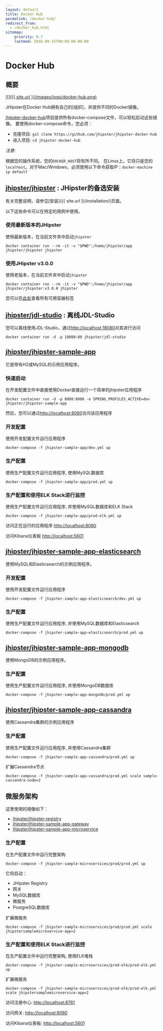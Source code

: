 ```yaml
---
layout: default
title: Docker Hub
permalink: /docker-hub/
redirect_from:
  - /docker_hub.html
sitemap:
    priority: 0.7
    lastmod: 2016-09-25T00:00:00-00:00
---
```


# <i class="fa fa-cloud-upload"></i> Docker Hub

## 概要

[![]({{ site.url }}/images/logo/docker-hub.png)](https://hub.docker.com/u/jhipster/)

JHipster在Docker Hub拥有自己的[组织]，并提供不同的Docker镜像。

[jhipster-docker-hub]项目提供所有docker-compose文件，可以轻松启动这些镜像。
要使用docker-compose命令，您必须：

- 克隆项目: `git clone https://github.com/jhipster/jhipster-docker-hub`
- 进入项目: `cd jhipster-docker-hub`


<div class="alert alert-warning"><i>注意: </i>

根据您的操作系统，您的<code>DOCKER_HOST</code>将有所不同。
在Linux上，它将只是您的<code>localhost</code>。对于Mac/Windows，必须使用以下命令获取IP：<code>docker-machine ip default</code>

</div>


## [jhipster/jhipster](https://hub.docker.com/r/jhipster/jhipster) : JHipster的备选安装

有关完整说明，请参见[安装]({{ site.url }}/installation/)页面。

以下这些命令可以在特定的用例中使用。

### 使用最新版本的JHipster

使用最新版本，在当前文件夹中启动`jhipster`

```
docker container run --rm -it -v "$PWD":/home/jhipster/app jhipster/jhipster jhipster
```

### 使用JHipster v3.0.0

使用老版本，在当前文件夹中启动`jhipster`

```
docker container run --rm -it -v "$PWD":/home/jhipster/app jhipster/jhipster:v3.0.0 jhipster
```

您可以在[此处](https://hub.docker.com/r/jhipster/jhipster/tags/)查看所有可用容器标签

## [jhipster/jdl-studio](https://hub.docker.com/r/jhipster/jdl-studio) : 离线JDL-Studio

您可以离线使用JDL-Studio，通过[http://localhost:18080](http://localhost:18080)对其进行访问

```
docker container run -d -p 18080:80 jhipster/jdl-studio
```

## [jhipster/jhipster-sample-app](https://hub.docker.com/r/jhipster/jhipster-sample-app)

它是带有H2或MySQL的示例应用程序。

### 快速启动

在开发配置文件中直接使用Docker直接运行一个简单的jhipster应用程序

```
docker container run -d -p 8080:8080 -e SPRING_PROFILES_ACTIVE=dev jhipster/jhipster-sample-app
```

然后，您可以通过[http://localhost:8080](http://localhost:8080)访问该应用程序

### 开发配置

使用开发配置文件运行应用程序

```
docker-compose -f jhipster-sample-app/dev.yml up
```

### 生产配置

使用生产配置文件运行应用程序, 使用MySQL数据库

```
docker-compose -f jhipster-sample-app/prod.yml up
```

### 生产配置和使用ELK Stack进行监控

使用生产配置文件运行应用程序, 并使用MySQL数据库和ELK Stack

```
docker-compose -f jhipster-sample-app/prod-elk.yml up
```

访问正在运行的应用程序 [http://localhost:8080](http://localhost:8080)

访问Kibana仪表板 [http://localhost:5601](http://localhost:5601)

## [jhipster/jhipster-sample-app-elasticsearch](https://hub.docker.com/r/jhipster/jhipster-sample-app-elasticsearch)

使用MySQL和Elasticsearch的示例应用程序。

### 开发配置

使用开发配置文件运行应用程序

```
docker-compose -f jhipster-sample-app-elasticsearch/dev.yml up
```

### 生产配置

使用生产配置文件运行应用程序, 并使用MySQL数据库和Elasticsearch

```
docker-compose -f jhipster-sample-app-elasticsearch/prod.yml up
```

## [jhipster/jhipster-sample-app-mongodb](https://hub.docker.com/r/jhipster/jhipster-sample-app-mongodb)

使用MongoDB的示例应用程序。

### 生产配置

使用生产配置文件运行应用程序, 并使用MongoDB数据库

```
docker-compose -f jhipster-sample-app-mongodb/prod.yml up
```


## [jhipster/jhipster-sample-app-cassandra](https://hub.docker.com/r/jhipster/jhipster-sample-app-cassandra)

使用Cassandra集群的示例应用程序

### 生产配置

使用生产配置文件运行应用程序, 并使用Cassandra集群


```
docker-compose -f jhipster-sample-app-cassandra/prod.yml up
```

扩展Cassandra节点

```
docker-compose -f jhipster-sample-app-cassandra/prod.yml scale sample-cassandra-node=2
```

[organization]: https://hub.docker.com/u/jhipster/
[jhipster-docker-hub]: https://github.com/jhipster/jhipster-docker-hub


## 微服务架构

这里使用的镜像如下：

- [jhipster/jhipster-registry](https://hub.docker.com/r/jhipster/jhipster-registry)
- [jhipster/jhipster-sample-app-gateway](https://hub.docker.com/r/jhipster/jhipster-sample-app-gateway)
- [jhipster/jhipster-sample-app-microservice](https://hub.docker.com/r/jhipster/jhipster-sample-app-microservice)

### 生产配置

在生产配置文件中运行完整架构

```
docker-compose -f jhipster-sample-microservices/prod/prod.yml up
```

它将启动：

- JHipster Registry
- 网关
- MySQL数据库
- 微服务
- PostgreSQL数据库


扩展微服务

```
docker-compose -f jhipster-sample-microservices/prod/prod.yml scale jhipstersamplemicroservice-app=2
```

### 生产配置和使用ELK Stack进行监控

在生产配置文件中运行完整架构, 使用ELK堆栈

```
docker-compose -f jhipster-sample-microservices/prod-elk/prod-elk.yml up
```

扩展微服务

```
docker-compose -f jhipster-sample-microservices/prod-elk/prod-elk.yml scale jhipstersamplemicroservice-app=2
```

访问注册中心: [http://localhost:8761](http://localhost:8761)

访问网关: [http://localhost:8080](http://localhost:8080)

访问Kibana仪表板: [http://localhost:5601](http://localhost:5601)
